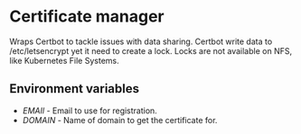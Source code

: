 # Certificate manager
Wraps Certbot to tackle issues with data sharing.
Certbot write data to /etc/letsencrypt yet it need to create a lock.
Locks are not available on NFS, like Kubernetes File Systems.

## Environment variables
* *EMAIl* - Email to use for registration.
* *DOMAIN* - Name of domain to get the certificate for.
